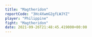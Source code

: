 ```yaml
---
title: "Magtheridon"
reportCode: "3Hc4XwmG2gfLWJYZ"
player: "Philippine"
fight: "Magtheridon"
date: 2021-09-26T21:48:45.419000+00:00
---
```

